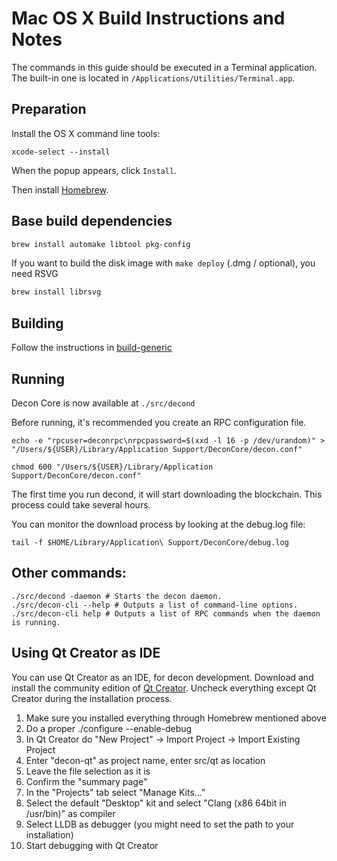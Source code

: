 Mac OS X Build Instructions and Notes
====================================
The commands in this guide should be executed in a Terminal application.
The built-in one is located in `/Applications/Utilities/Terminal.app`.

Preparation
-----------
Install the OS X command line tools:

`xcode-select --install`

When the popup appears, click `Install`.

Then install [Homebrew](https://brew.sh).

Base build dependencies
-----------------------

```bash
brew install automake libtool pkg-config
```

If you want to build the disk image with `make deploy` (.dmg / optional), you need RSVG
```bash
brew install librsvg
```

Building
--------

Follow the instructions in [build-generic](build-generic.md)

Running
-------

Decon Core is now available at `./src/decond`

Before running, it's recommended you create an RPC configuration file.

    echo -e "rpcuser=deconrpc\nrpcpassword=$(xxd -l 16 -p /dev/urandom)" > "/Users/${USER}/Library/Application Support/DeconCore/decon.conf"

    chmod 600 "/Users/${USER}/Library/Application Support/DeconCore/decon.conf"

The first time you run decond, it will start downloading the blockchain. This process could take several hours.

You can monitor the download process by looking at the debug.log file:

    tail -f $HOME/Library/Application\ Support/DeconCore/debug.log

Other commands:
-------

    ./src/decond -daemon # Starts the decon daemon.
    ./src/decon-cli --help # Outputs a list of command-line options.
    ./src/decon-cli help # Outputs a list of RPC commands when the daemon is running.

Using Qt Creator as IDE
------------------------
You can use Qt Creator as an IDE, for decon development.
Download and install the community edition of [Qt Creator](https://www.qt.io/download/).
Uncheck everything except Qt Creator during the installation process.

1. Make sure you installed everything through Homebrew mentioned above
2. Do a proper ./configure --enable-debug
3. In Qt Creator do "New Project" -> Import Project -> Import Existing Project
4. Enter "decon-qt" as project name, enter src/qt as location
5. Leave the file selection as it is
6. Confirm the "summary page"
7. In the "Projects" tab select "Manage Kits..."
8. Select the default "Desktop" kit and select "Clang (x86 64bit in /usr/bin)" as compiler
9. Select LLDB as debugger (you might need to set the path to your installation)
10. Start debugging with Qt Creator
